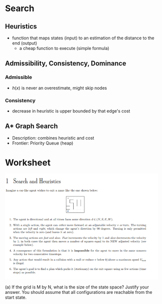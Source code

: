 # Search

## Heuristics

- function that maps states (input) to an estimation of the distance to the end (output)
    - a cheap function to execute (simple formula)

## Admissibility, Consistency, Dominance

### Admissible

- $h(x)$ is never an overestimate, might skip nodes

### Consistency
- decrease in heuristic is upper bounded by that edge's cost

## A\* Graph Search

- Description: combines heuristic and cost
- Frontier: Priority Queue (heap)

# Worksheet

![disc_1_q](img/disc_1_q.png)

(a) If the grid is M by N, what is the size of the state space? Justify your answer. You should assume that all configurations are reachable from the start state.

